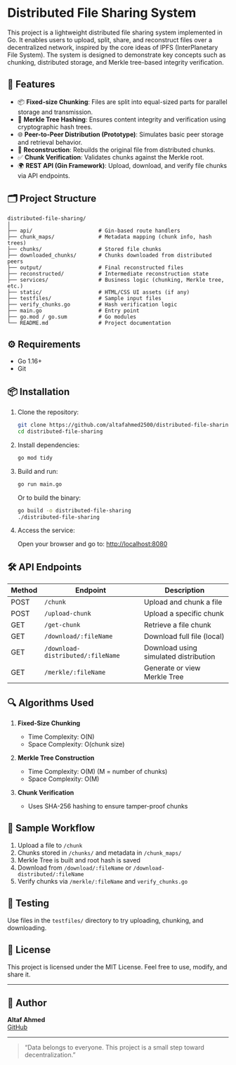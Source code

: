 # Distributed File Sharing System

This project is a lightweight distributed file sharing system implemented in Go. It enables users to upload, split, share, and reconstruct files over a decentralized network, inspired by the core ideas of IPFS (InterPlanetary File System). The system is designed to demonstrate key concepts such as chunking, distributed storage, and Merkle tree-based integrity verification.

## 🚀 Features

- 📦 **Fixed-size Chunking**: Files are split into equal-sized parts for parallel storage and transmission.
- 🔐 **Merkle Tree Hashing**: Ensures content integrity and verification using cryptographic hash trees.
- 🌐 **Peer-to-Peer Distribution (Prototype)**: Simulates basic peer storage and retrieval behavior.
- 🔄 **Reconstruction**: Rebuilds the original file from distributed chunks.
- ✅ **Chunk Verification**: Validates chunks against the Merkle root.
- 🌍 **REST API (Gin Framework)**: Upload, download, and verify file chunks via API endpoints.

## 🗂️ Project Structure

```
distributed-file-sharing/
│
├── api/                     # Gin-based route handlers
├── chunk_maps/              # Metadata mapping (chunk info, hash trees)
├── chunks/                  # Stored file chunks
├── downloaded_chunks/       # Chunks downloaded from distributed peers
├── output/                  # Final reconstructed files
├── reconstructed/           # Intermediate reconstruction state
├── services/                # Business logic (chunking, Merkle tree, etc.)
├── static/                  # HTML/CSS UI assets (if any)
├── testfiles/               # Sample input files
├── verify_chunks.go         # Hash verification logic
├── main.go                  # Entry point
├── go.mod / go.sum          # Go modules
└── README.md                # Project documentation
```

## ⚙️ Requirements

- Go 1.16+
- Git

## 📦 Installation

1. Clone the repository:

   ```bash
   git clone https://github.com/altafahmed2500/distributed-file-sharing.git
   cd distributed-file-sharing
   ```

2. Install dependencies:

   ```bash
   go mod tidy
   ```

3. Build and run:

   ```bash
   go run main.go
   ```

   Or to build the binary:

   ```bash
   go build -o distributed-file-sharing
   ./distributed-file-sharing
   ```

4. Access the service:

   Open your browser and go to: [http://localhost:8080](http://localhost:8080)

## 🛠️ API Endpoints

| Method | Endpoint                       | Description                         |
|--------|--------------------------------|-------------------------------------|
| POST   | `/chunk`                       | Upload and chunk a file             |
| POST   | `/upload-chunk`                | Upload a specific chunk             |
| GET    | `/get-chunk`                   | Retrieve a file chunk               |
| GET    | `/download/:fileName`          | Download full file (local)          |
| GET    | `/download-distributed/:fileName` | Download using simulated distribution |
| GET    | `/merkle/:fileName`            | Generate or view Merkle Tree        |

## 🔍 Algorithms Used

1. **Fixed-Size Chunking**
   - Time Complexity: O(N)
   - Space Complexity: O(chunk size)

2. **Merkle Tree Construction**
   - Time Complexity: O(M) (M = number of chunks)
   - Space Complexity: O(M)

3. **Chunk Verification**
   - Uses SHA-256 hashing to ensure tamper-proof chunks

## 📁 Sample Workflow

1. Upload a file to `/chunk`
2. Chunks stored in `/chunks/` and metadata in `/chunk_maps/`
3. Merkle Tree is built and root hash is saved
4. Download from `/download/:fileName` or `/download-distributed/:fileName`
5. Verify chunks via `/merkle/:fileName` and `verify_chunks.go`

## 🧪 Testing

Use files in the `testfiles/` directory to try uploading, chunking, and downloading.

## 📜 License

This project is licensed under the MIT License. Feel free to use, modify, and share it.

---

## 🙌 Author

**Altaf Ahmed**  
[GitHub](https://github.com/altafahmed2500)

---

> “Data belongs to everyone. This project is a small step toward decentralization.”
